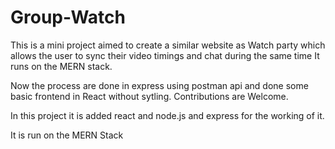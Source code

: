 # Group-Watch

This is a mini project aimed to create a similar website as Watch party which allows the user to sync their video timings and chat during the same time
It runs on the MERN stack. 

Now the process are done in express using postman api and done some basic frontend in React without sytling. Contributions are Welcome.

In this project it is added react and node.js and express for the working of it.

It is run on the MERN Stack 
